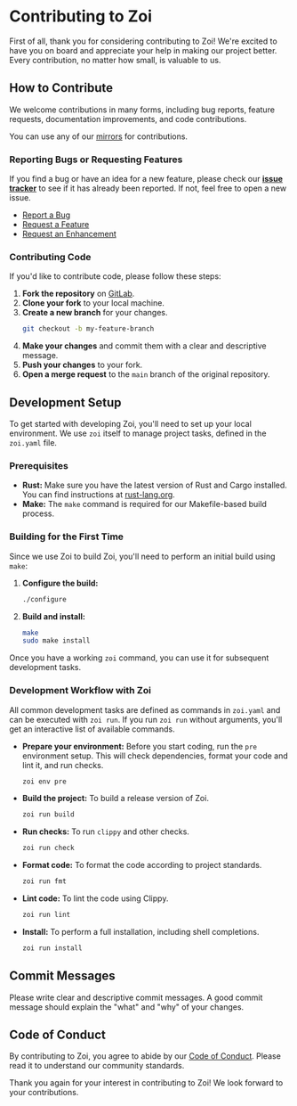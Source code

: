 # Contributing to Zoi

First of all, thank you for considering contributing to Zoi! We're excited to have you on board and appreciate your help in making our project better. Every contribution, no matter how small, is valuable to us.

## How to Contribute

We welcome contributions in many forms, including bug reports, feature requests, documentation improvements, and code contributions.

You can use any of our [mirrors](/README.md#-contributing) for contributions.

### Reporting Bugs or Requesting Features

If you find a bug or have an idea for a new feature, please check our [**issue tracker**](https://gitlab.com/Zillowe/Zillwen/Zusty/Zoi/-/issues) to see if it has already been reported. If not, feel free to open a new issue.

- [Report a Bug](https://gitlab.com/Zillowe/Zillwen/Zusty/Zoi/-/issues/new?issuable_template=Bug%20Report)
- [Request a Feature](https://gitlab.com/Zillowe/Zillwen/Zusty/Zoi/-/issues/new?issuable_template=Feature%20Request)
- [Request an Enhancement](https://gitlab.com/Zillowe/Zillwen/Zusty/Zoi/-/issues/new?issuable_template=Enhancement%20Request)

### Contributing Code

If you'd like to contribute code, please follow these steps:

1.  **Fork the repository** on [GitLab](https://gitlab.com/Zillowe/Zillwen/Zusty/Zoi).
2.  **Clone your fork** to your local machine.
3.  **Create a new branch** for your changes.
    ```sh
    git checkout -b my-feature-branch
    ```
4.  **Make your changes** and commit them with a clear and descriptive message.
5.  **Push your changes** to your fork.
6.  **Open a merge request** to the `main` branch of the original repository.

## Development Setup

To get started with developing Zoi, you'll need to set up your local environment. We use `zoi` itself to manage project tasks, defined in the `zoi.yaml` file.

### Prerequisites

- **Rust:** Make sure you have the latest version of Rust and Cargo installed. You can find instructions at [rust-lang.org](https://www.rust-lang.org/tools/install).
- **Make:** The `make` command is required for our Makefile-based build process.

### Building for the First Time

Since we use Zoi to build Zoi, you'll need to perform an initial build using `make`:

1.  **Configure the build:**
    ```sh
    ./configure
    ```
2.  **Build and install:**
    ```sh
    make
    sudo make install
    ```

Once you have a working `zoi` command, you can use it for subsequent development tasks.

### Development Workflow with Zoi

All common development tasks are defined as commands in `zoi.yaml` and can be executed with `zoi run`. If you run `zoi run` without arguments, you'll get an interactive list of available commands.

- **Prepare your environment:** Before you start coding, run the `pre` environment setup. This will check dependencies, format your code and lint it, and run checks.

  ```sh
  zoi env pre
  ```

- **Build the project:** To build a release version of Zoi.

  ```sh
  zoi run build
  ```

- **Run checks:** To run `clippy` and other checks.

  ```sh
  zoi run check
  ```

- **Format code:** To format the code according to project standards.

  ```sh
  zoi run fmt
  ```

- **Lint code:** To lint the code using Clippy.

  ```sh
  zoi run lint
  ```

- **Install:** To perform a full installation, including shell completions.
  ```sh
  zoi run install
  ```

## Commit Messages

Please write clear and descriptive commit messages. A good commit message should explain the "what" and "why" of your changes.

## Code of Conduct

By contributing to Zoi, you agree to abide by our [Code of Conduct](./CODE_OF_CONDUCT.md). Please read it to understand our community standards.

Thank you again for your interest in contributing to Zoi! We look forward to your contributions.
